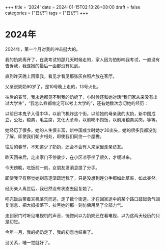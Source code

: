 +++
title = '2024'
date = 2024-01-15T02:13:28+08:00
draft = false
categories = ["日记"]
tags = ["日记"]
+++



# 2024年

2024年，第一个月对我的冲击挺大的。




我的奶奶离开了，在我考试的那几天时候走的，家人因为怕影响我考试，一直没有告诉我，我连她的最后一面都没有见到。




直到昨天晚上回家我，看见才看见那张灰白照片放在客厅。




父亲说奶奶90岁了，是10号晚上走的，13号火化。




往后的春节，我永远都见不到我的奶奶了，小时候还和她对话“我们家从来没有出过大学生”，“我怎么样都肯定可以考上大学的”，还有她数次念叨她的经历：




以前日本鬼子入侵中华，以前飞机炸这个街，以前她的母亲我的太奶，新中国成立，公社，粮票，毛主席，文化大革命，以前吃不饱饭，以前用粮票买肉，等等。




她经历了很多，她的人生很丰富，新中国成立时她才30出头，她的很多我都没能了解，即使我们朝夕相处，即使我们同住一个屋檐。




往后的春节，不知道少了奶奶，还会不会有人来家里走亲访友。




昨天回来后，走出家门不停散步，在小区凉亭坐了很久，才缓过来。




今天傍晚，吃饭前一刻，女朋友发消息提了分手。




即使我早有察觉她刻意逐渐疏远我了，只是没想到连分手都如此草率，如此突然。




经历亲人离世后，我已然没有状态去回复她了。




吃完饭后带着耳机落荒而逃，走了数个街道，才在回家途中的某个路口鼓起勇气回复消息，把大拇指落下，拉黑她的那一刻仿佛用尽了全部力气。




走到家门时听见电视机的声音，恍惚间以为奶奶还在看电视，以为这两天经历的只是幻觉。




今年一月，我的奶奶走了，我的初恋也结束了。




没关系，睡一觉就好了。